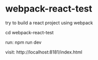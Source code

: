 # webpack-react-test
try to build a react project using webpack

cd webpack-react-test

run: npm run dev

visit: http://localhost:8181/index.html

